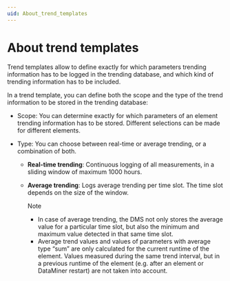 ```yaml
---
uid: About_trend_templates
---
```


# About trend templates

Trend templates allow to define exactly for which parameters trending information has to be logged in the trending database, and which kind of trending information has to be included.

In a trend template, you can define both the scope and the type of the trend information to be stored in the trending database:

- Scope: You can determine exactly for which parameters of an element trending information has to be stored. Different selections can be made for different elements.

- Type: You can choose between real-time or average trending, or a combination of both.

    - **Real-time trending**: Continuous logging of all measurements, in a sliding window of maximum 1000 hours.

    - **Average trending**: Logs average trending per time slot. The time slot depends on the size of the window.

        > [!NOTE]
        > - In case of average trending, the DMS not only stores the average value for a particular time slot, but also the minimum and maximum value detected in that same time slot.
        > - Average trend values and values of parameters with average type “sum” are only calculated for the current runtime of the element. Values measured during the same trend interval, but in a previous runtime of the element (e.g. after an element or DataMiner restart) are not taken into account.
        >
